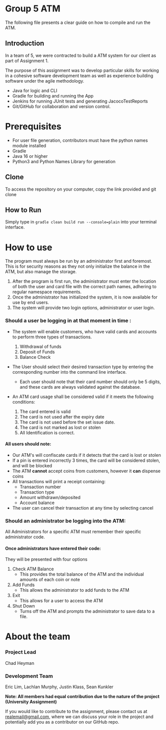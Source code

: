 # Group 5 ATM

The following file presents a clear guide on how to compile and run the ATM.

## Introduction

In a team of 5, we were contracted to build a ATM system for our client as part of Assignment 1.

The purpose of this assignment was to develop particular skills for working in a cohesive software development team as well as experience building software under the agile methodology.

-   Java for logic and CLI
-   Gradle for building and running the App
-   Jenkins for running JUnit tests and generating JacocoTestReports
-   Git/GitHub for collaboration and version control.


# Prerequisites

* For user file generation, contributors must have the python names module installed
* Gradle
* Java 16 or higher
* Python3 and Python Names Library for generation

## Clone

To access the repository on your computer, copy the link provided and git clone

## How to Run

Simply type in `gradle clean build run --console=plain` into your terminal interface.





# How to use

The program must always be run by an administrator first and foremost. This is for security reasons as they not only initialize the balance in the ATM, but also manage the storage.

1.  After the program is first run, the administrator must enter the location of both the user and card file with the correct path names, adhering to regular namespace requirements.
2. Once the administrator has initialized the system, it is now available for use by end users.
3. The system will provide two login options, administrator or user login.

### Should a user be logging in at that moment in time :

- The system will enable customers, who have valid cards and accounts to perform three types of transactions.
    1. Withdrawal of funds
    2. Deposit of Funds
    3. Balance Check
- The User should select their desired transaction type by entering the corresponding number into the command line interface.
    - Each user should note that their card number should only be 5 digits, and these cards are always validated against the database.

-  An ATM card usage shall be considered valid if it meets the following conditions:
    1.  The card entered is valid
    2.  The card is not used after the expiry date
    3.  The card is not used before the set issue date.
    4.  The card is not marked as lost or stolen
    5.  All Identification is correct.

#### All users should note:

- Our ATM's will confiscate cards if it detects that the card is lost or stolen
- If a pin is entered incorrectly 3 times, the card will be considered stolen, and will be blocked
- The ATM **cannot** accept coins from customers, however it **can** dispense coins
-  All transactions will print a receipt containing:
    - Transaction number
    -  Transaction type
    -  Amount withdrawn/deposited
    - Account balance
-  The user can cancel their transaction at any time by selecting cancel

### Should an administrator be logging into the ATM:

All Administrators for a specific ATM must remember their specific administrator code.

#### Once administrators have entered their code:
They will be presented with four options
1. Check ATM Balance
    - This provides the total balance of the ATM and the individual amounts of each coin or note
2. Add Funds
    - This allows the administrator to add funds to the ATM
3. Exit
    - This allows for a user to access the ATM
4. Shut Down
    - Turns off the ATM and prompts the administrator to save data to a file.



# About the team


### Project Lead

Chad Heyman

### Development Team

Eric Lim, Lachlan Murphy, Justin Klass, Sean Kunkler

**Note: All members had equal contribution due to the nature of the project (University Assignment)**

If you would like to contribute to the assignment, please contact us at realemail@gmail.com, where we can discuss your role in the project and potentially add you as a contributor on our GitHub repo.
